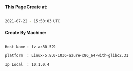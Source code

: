 
   
#### This Page Create at:

```bash

2021-07-22 - 15:50:03 UTC

```

#### Create By Machine:

```bash

Host Name : fv-az80-529

platform  : Linux-5.8.0-1036-azure-x86_64-with-glibc2.31

Ip Local  : 10.1.0.4

```

